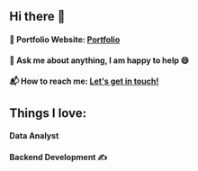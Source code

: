 ## Hi there 👋
#### 🎯 Portfolio Website: [Portfolio](https://nagavinayasree.github.io/)
#### 💬 Ask me about anything, I am happy to help 😄
#### 📬 How to reach me: [Let's get in touch!](https://www.linkedin.com/in/vinayasree-k/)

## Things I love:
#### Data Analyst
#### Backend Development ✍️

<!--
**NagaVinayasree/NagaVinayasree** is a ✨ _special_ ✨ repository because its `README.md` (this file) appears on your GitHub profile.

Here are some ideas to get you started:

- 🔭 I’m currently working on ...
- 🌱 I’m currently learning ...
- 👯 I’m looking to collaborate on ...
- 🤔 I’m looking for help with ...
- 💬 Ask me about ...
- 📫 How to reach me: ...
- 😄 Pronouns: ...
- ⚡ Fun fact: ...
-->
